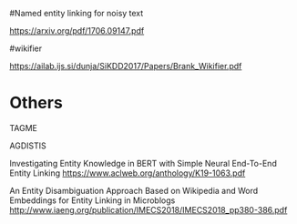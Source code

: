 #Named entity linking for noisy text

https://arxiv.org/pdf/1706.09147.pdf

#wikifier

https://ailab.ijs.si/dunja/SiKDD2017/Papers/Brank_Wikifier.pdf


# Others 

TAGME

AGDISTIS


Investigating Entity Knowledge in BERT with Simple Neural End-To-End
Entity Linking https://www.aclweb.org/anthology/K19-1063.pdf

An Entity Disambiguation Approach Based on
Wikipedia and Word Embeddings for Entity
Linking in Microblogs http://www.iaeng.org/publication/IMECS2018/IMECS2018_pp380-386.pdf

